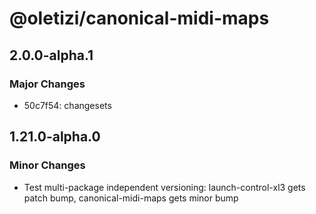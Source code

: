 # @oletizi/canonical-midi-maps

## 2.0.0-alpha.1

### Major Changes

- 50c7f54: changesets

## 1.21.0-alpha.0

### Minor Changes

- Test multi-package independent versioning: launch-control-xl3 gets patch bump, canonical-midi-maps gets minor bump

